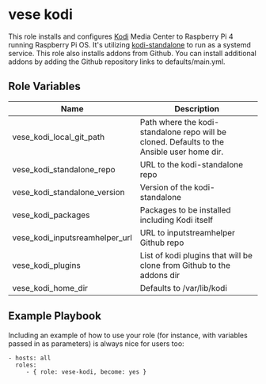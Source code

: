 vese kodi
=========

This role installs and configures [Kodi](https://kodi.tv/) Media Center to Raspberry Pi 4 running Raspberry Pi OS. It's utilizing [kodi-standalone](https://github.com/graysky2/kodi-standalone-service) to run as a systemd service. This role also installs addons from Github. You can install additional addons by adding the Github repository links to defaults/main.yml.

Role Variables
--------------

| Name                           | Description                                                                                |
|--------------------------------|--------------------------------------------------------------------------------------------|
| vese_kodi_local_git_path       | Path where the kodi-standalone repo will be cloned. Defaults to the Ansible user home dir. |
| vese_kodi_standalone_repo      | URL to the kodi-standalone repo                                                            |
| vese_kodi_standalone_version   | Version of the kodi-standalone                                                             |
| vese_kodi_packages             | Packages to be installed including Kodi itself                                             |
| vese_kodi_inputsreamhelper_url | URL to inputstreamhelper Github repo                                                       |
| vese_kodi_plugins              | List of kodi plugins that will be clone from Github to the addons dir                      |
| vese_kodi_home_dir             | Defaults to /var/lib/kodi                                                                  |

Example Playbook
----------------

Including an example of how to use your role (for instance, with variables passed in as parameters) is always nice for users too:

    - hosts: all
      roles:
         - { role: vese-kodi, become: yes }
